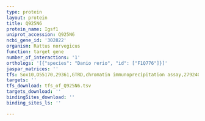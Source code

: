 ```yaml
---
type: protein
layout: protein
title: Q925N6
protein_name: Igsf1
uniprot_accession: Q925N6
ncbi_gene_id: '302822'
organism: Rattus norvegicus
function: target gene
number_of_interactions: '1'
orthologs: '[{"species": "Danio rerio", "id": ["F1Q776"]}]'
jaspar_matrices: ''
tfs: Sox10,O55170,29361,GTRD,chromatin immunoprecipitation assay,27924024%5Buid%5D,No
targets: ''
tfs_download: tfs_of_Q925N6.tsv
targets_download: ''
bindingSites_download: ''
binding_sites_ls: ''

---
```

